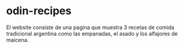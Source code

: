 # odin-recipes
El website consiste de una pagina que muestra 3 recetas de comida tradicional argentina como las empanadas, el asado y los alfajores de maicena.